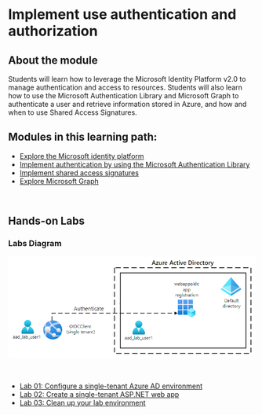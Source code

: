 # Implement use authentication and authorization

## About the module

Students will learn how to leverage the Microsoft Identity Platform v2.0 to manage authentication and access to resources. Students will also learn how to use the Microsoft Authentication Library and Microsoft Graph to authenticate a user and retrieve information stored in Azure, and how and when to use Shared Access Signatures.

## Modules in this learning path:

* [Explore the Microsoft identity platform](https://github.com/airan-tw/azure_training/blob/main/M3/Implement%20use%20authentication%20and%20authorization/Implement_auth.md)
* [Implement authentication by using the Microsoft Authentication Library](https://github.com/airan-tw/azure_training/blob/main/M3/Implement%20use%20authentication%20and%20authorization/Microsoft_id_platform.md)
* [Implement shared access signatures](https://github.com/airan-tw/azure_training/blob/main/M3/Implement%20use%20authentication%20and%20authorization/Implement_shared_access.md)
* [Explore Microsoft Graph](https://github.com/airan-tw/azure_training/blob/main/M3/Implement%20use%20authentication%20and%20authorization/Microsoft_graph.md)
<br>


## Hands-on Labs 

### Labs Diagram

![alt text](images/Lab06-Diagram.png)

<br>

* [Lab 01: Configure a single-tenant Azure AD environment](https://github.com/airan-tw/azure_training/blob/main/M2/Develop%20solutions%20that%20use%20blob%20storage/lab01.md)
* [Lab 02: Create a single-tenant ASP.NET web app](https://github.com/airan-tw/azure_training/blob/main/M2/Develop%20solutions%20that%20use%20blob%20storage/lab02.md)
* [Lab 03: Clean up your lab environment](https://github.com/airan-tw/azure_training/blob/main/M2/Develop%20solutions%20that%20use%20blob%20storage/lab05.md)

